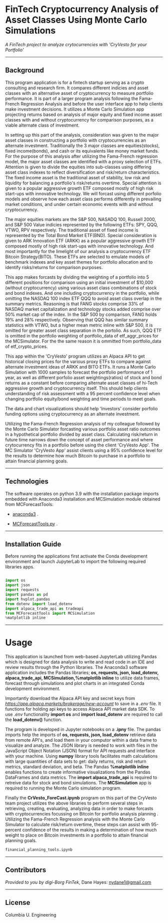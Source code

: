 # FinTech Cryptocurrency Analysis of Asset Classes Using Monte Carlo Simulations 

*A FinTech project to analyze crytocurrencies with 'CryVesto for your Portfolio'*

---

## Background
This program application is for a fintech startup serving as a crypto consulting and research firm. It compares different indicies and asset classes with an alternative asset of cryptocurrency to measure portfolio performance. It is part of a larger program analysis following the Fama-French Regression Analysis and before the user interface app to help clients make investment decisions. It utilizes a Monte Carlo Simulation app projecting returns based on analysis of major equity and fixed income asset classes with and without cryptocurrency for comparison purposes, as a viable alternate class of investment.   

In setting up this part of the analysis, consideration was given to the major asset classes in constructing a portfolio with cryptocurrencies as an alternate investment. Traditionally the 3 major classes are equities(stocks), fixed income(bonds), and cash or its equivalents like money market funds. For the purpose of this analysis after utilizing the Fama-French regression model, the major asset classes are identified with a proxy selection of ETFs. Attention is given to divide the equities into sub-classes using differing asset class indexes to reflect diversification and risk/return characteristics. The fixed income asset is the traditional asset of stability, low risk and liquidity for balancing a portfolio's risk/returns overtime. Special attention is given to a popular aggressive growth ETF composed mostly of high risk start-ups with innovative technology. We will forcast using different porfolio models and observe how each asset class performs differently in prevailing market conditions, and under certain economic events with and without cryptocurrency. 

The major equities markets are the S&P 500, NASADQ 100, Russell 2000, and S&P 500 Value indicies represented by the following ETFs: SPY, QQQ, VTWO, RPV respectively. The traditional asset of fixed income is represented by the Total Bond Market ETF(BND). Special consideration is given to ARK Innovation ETF (ARKK) as a popular aggressive growth ETF composed mostly of high risk start-ups with innovative technology. And most importantly for the limelight of our analysis a cryptocurrency ETF Bitcoin Strategy(BITO). These ETFs are selected to emulate models of benchmark indexes and key asset themes for portfolio allocation and to identify risks/returns for comparison purposes. 

This app makes forcasts by dividing the weighting of a portfolio into 5 different positions for comparison using an initial investment of $10,000 (without cryptocurrency) using various asset class combinations of stock and bond indexes. And one including cryptocurrency in the portfolio, while omitting the NASDAQ 100 index ETF QQQ to avoid asset class overlap in the summary metrics. Reasoning is that FANG stocks comprise 33% of NASDAQ market capitalization and technology stocks added comprise over 50% market cap of the index. In the S&P 500 by comparison, FANG holds 19% and 28% respectively. Observing that QQQ has similar summary statistics with VTWO, but a higher mean metric inline with S&P 500, it is omitted for greater asset class separation in the portolio. As such, QQQ ETF is omitted in the portfolio weighting of portfolio_data of etf_aggr_prices for the MCSimulator. For the the same reason it is ommitted from portfolio_data of etf_crypto_prices. 

This app within the 'CryVesto' program utilizes an Alpaca API to get historical closing prices for the various proxy ETFs to compare against alternate investment ideas of ARKK and BITO ETFs. It runs a Monte Carlo Simulation with 1000 samples to forecast the portfolio performance of 1 year, as well as different porfolio asset weightings(ratios) of stock and bond returns as a constant before comparing alternate asset classes of hi-Tech aggressive growth and cryptocurrency itself. This should help clients understanding of risk assessment with a 95 percent confidence level when changing portfolio equity/bond weighting and time periods to meet goals.

The data and chart visualizations should help 'Investors' consider porfolio funding options using cryptocurrency as an alternate investment.  

Utilizing the Fama-French Regression analysis of my colleague followed by the Monte Carlo Simulator forcasting various portfolio asset ratio outcomes in a hypothetical portfolio divided by asset class. Calculating risk/return in future time narrows down the concept of asset performance and where crytocurrency fits in a portfolio before using the client 'CryVesto App'. The MC Simulator 'CryVesto App' assist clients using a 95% confidence level for the results to determine how much Bitcoin to purchase in a portfolio to attain financial planning goals.

---

## Technologies

The software operates on python 3.9 with the installation package imports embedded with Anaconda3 installation and MCSimulation module obtained from MCForecastTools:

* [anaconda3](https://docs.anaconda.com/anaconda/install/windows/e) .

* [MCForecastTools.py](https://cdn.inst-fs-pdx-prod.inscloudgate.net/e0e08ad7-c5b3-43c1-8e7c-e7efc5f1f39c/MCForecastTools.py?token=eyJhbGciOiJIUzUxMiIsInR5cCI6IkpXVCIsImtpZCI6ImNkbiJ9.eyJyZXNvdXJjZSI6Ii9lMGUwOGFkNy1jNWIzLTQzYzEtOGU3Yy1lN2VmYzVmMWYzOWMvTUNGb3JlY2FzdFRvb2xzLnB5IiwidGVuYW50IjoiY2FudmFzIiwidXNlcl9pZCI6IjE1MDQyMDAwMDAwMDAxODE0MiIsImlhdCI6MTY1MDgzNzk1OSwiZXhwIjoxNjUwOTI0MzU5fQ.VVAZTpXzX9mBx6vnKocyZoIxDBXzM4T-fZ3x9YAxzvjvID_OarmksBCAVMdjKJ8v8i_Ga8KoGLhBGqvfT44IoA&content_type=text%2Fx-python) .

---

## Installation Guide

Before running the applications first activate the Conda development environment and launch JupyterLab to import the following required libraries apps. 

```python libraries

import os
import json
import requests
import pandas as pd
import hvplot.pandas
from dotenv import load_dotenv
import alpaca_trade_api as tradeapi
from MCForecastTools import MCSimulation 
%matplotlib inline 
```

---
# Usage

This application is launched from web-based JupyterLab utilizing Pandas which is designed for data analysis to write and read code in an IDE and review results through the Python libraries. The Anaconda3 software application includes the Pandas libraries; **os, requests, json, load_dotenv, alpaca_trade_api, MCSimulation,%matplotlib inline** to utilize data frames, forecast through simulations and plot charts in an integrated Conda development environment. 

Importantly download the Alpaca API key and secret keys from *https://app.alpaca.markets/brokerage/new-account* to save in a *.env* file. It functions for holding api keys to access Alpaca API market data SDK. To use *.env* functionality **import os** and **import load_dotenv** are required to call the **load_dotenv()** function.

The program is developed in Jupyter notebooks on a **.ipny** file.  The pandas imports help the imports of **os, requests, json, load_dotenv** retrieve data from remote API's, and load them in your computor within a data frame to visualize and analyze. The JSON library is needed to work with files in the JavaScript Object Notation (JSON) format for API requests and interface with your machine. Using **numpy** library tools facilitates math calculations with large quantities of data sets to get: daily returns, risk and return metrics, standard deviation, and beta. The Pandas **%matplotlib inline** enables functions to create informative visualizations from the Pandas DataFrames and data metrics. The **import alpaca_trade_api** is required to retreive data for stock and bond simulations. The **MCSimulation** app is required to running the Monte Carlo simulation program.   

Finally the **CrVesto_ForeCast.ipynb**  program on this part of the CryVesto team project utilizes the above libraries to perform several steps in retrieving, creating, evaluating, analyzing data in order to make forcasts with cryptocurrencies focussing on Bitcoin for portfolio analysis planning . Utilizing the Fama-French Regression analysis with the Monte Carlo Simulator to calculate risk/return overtime, these steps can assist with 95-percent confidence of the results in making a determination of how much weight to place on Bitcoin investments in a portfolio to attain financial planning goals.   

```python
financial_planning_tools.ipynb
```
 

---

## Contributors

*Provided to you by digi-Borg FinTek*, 
Dane Hayes: nydane1@gmail.com

---

## License

Columbia U. Engineering